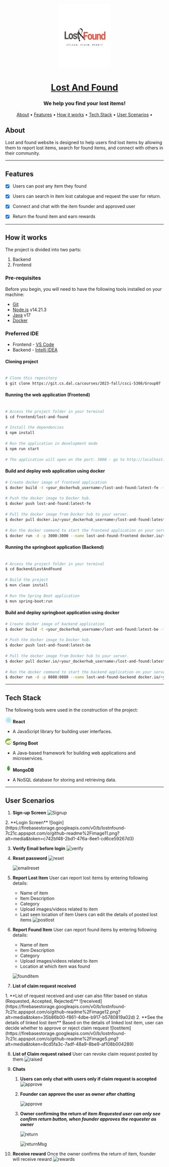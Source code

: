 <h1 align="center" width="100%" style="text-align: center;">
    <a href="http://172.17.0.80:3000/"><img alt="project" height=200px width="33%" title="#About" src="./frontend/lost-and-found/src/Assets/Images/lostandfound.png" /></a>
</h1>

<h1 align="center" width="100%" style="text-align: center; color:green;">
  <a href="http://172.17.0.80:3000/"> Lost And Found </a>
</h1>

<h3 align="center" width="100%" style="text-align: center;">We help you find your lost items!</h3>


<p align="center" width="100%" style="text-align: center;">
 <a href="#about">About</a> •
 <a href="#features">Features</a> •
 <a href="#how-it-works">How it works</a> • 
 <a href="#tech-stack">Tech Stack</a> •  
 <a href="#user-scenarios">User Scenarios</a> •  
 </p>

## About

Lost and found website is designed to help users find lost items by allowing them to report lost items, search for found items, and connect with others in their community.

---

## Features

- [x] Users can post any item they found
- [x] Users can search in item lost catalogue and request the user for return.
- [x] Connect and chat with the item founder and approved user
- [x] Return the found item and earn rewards


---

## How it works

The project is divided into two parts:

1. Backend 
2. Frontend 



### Pre-requisites

Before you begin, you will need to have the following tools installed on your machine:

- [Git](https://git-scm.com)
- [Node.js](https://nodejs.org/en/) v14.21.3
- [Java](https://www.oracle.com/java/technologies/downloads/) v17
- [Docker](https://www.docker.com/products/docker-desktop/)

### Preferred IDE
- Frontend - [VS Code](https://code.visualstudio.com/download)
- Backend - [Intellj IDEA](https://www.jetbrains.com/edu-products/download/other-IIE.html)


#### Cloning project

```bash

# Clone this repository
$ git clone https://git.cs.dal.ca/courses/2023-fall/csci-5308/Group07

```

#### Running the web application (Frontend)

```bash

# Access the project folder in your terminal
$ cd frontend/lost-and-found

# Install the dependencies
$ npm install

# Run the application in development mode
$ npm run start

# The application will open on the port: 3000 - go to http://localhost:3000
```

#### Build and deploy web application using docker

```bash
# Create docker image of frontend application
$ docker build -t <your_dockerhub_username>/lost-and-found:latest-fe -f ./frontend/LostAndFound/Dockerfile ./frontend/LostAndFound    

# Push the docker image to Docker hub.
$ docker push lost-and-found:latest-fe

# Pull the docker image from Docker hub to your server.
$ docker pull docker.io/<your_dockerhub_username>/lost-and-found:latest-fe

# Run the docker command to start the frontend application on your server.
$ docker run -d -p 3000:3000 --name lost-and-found-frontend docker.io/<your_dockerhub_username>/lost-and-found:latest-fe

```

#### Running the springboot application (Backend)

```bash    

# Access the project folder in your terminal
$ cd Backend/LostAndFound  

# Build the project    
$ mvn clean install     
    
# Run the Spring Boot application 
$ mvn spring-boot:run    
```

#### Build and deploy springboot application using docker

```bash
# Create docker image of backend application
$ docker build -t <your_dockerhub_username>/lost-and-found:latest-be -f ./Backend/LostAndFound/Dockerfile ./Backend/LostAndFound    

# Push the docker image to Docker hub.
$ docker push lost-and-found:latest-be

# Pull the docker image from Docker hub to your server.
$ docker pull docker.io/<your_dockerhub_username>/lost-and-found:latest-be

# Run the docker command to start the backend application on your server.
$ docker run -d -p 8080:8080 --name lost-and-found-backend docker.io/<your_dockerhub_username>/lost-and-found:latest-be

  ```


---


## Tech Stack

The following tools were used in the construction of the project:

<img src="https://raw.githubusercontent.com/devicons/devicon/master/icons/react/react-original.svg" alt="React" height="20"> **React**
- A JavaScript library for building user interfaces.

<img src="https://raw.githubusercontent.com/devicons/devicon/master/icons/spring/spring-original.svg" alt="Spring Boot" height="20"> **Spring Boot**
- A Java-based framework for building web applications and microservices.

<img src="https://raw.githubusercontent.com/devicons/devicon/master/icons/mongodb/mongodb-original.svg" alt="MongoDB" height="20"> **MongoDB**
- A NoSQL database for storing and retrieving data.


---

## User Scenarios

1. **Sign-up Screen**
  ![Signup](https://firebasestorage.googleapis.com/v0/b/lostnfound-7c21c.appspot.com/o/github-readme%2Fimage19.png?alt=media&token=3fa8d262-9194-456b-892c-012b64ff603e)
  <span>
  <span>
2. **Login Screen**
  ![login](https://firebasestorage.googleapis.com/v0/b/lostnfound-7c21c.appspot.com/o/github-readme%2Fimage11.png?alt=media&token=c742bf48-2bd1-476a-8ee1-cd6ce59267d3)
  <span>
  <span>

3. **Verify Email before login**
   ![verify](https://firebasestorage.googleapis.com/v0/b/lostnfound-7c21c.appspot.com/o/github-readme%2Fimage11.png?alt=media&token=c742bf48-2bd1-476a-8ee1-cd6ce59267d3)
  <span>
  <span>

4. **Reset password**
   ![reset](https://firebasestorage.googleapis.com/v0/b/lostnfound-7c21c.appspot.com/o/github-readme%2Fimage16.png?alt=media&token=a7e2b74d-d64e-4eb4-b361-569dce7e1ea5)
   
   ![emailreset](https://firebasestorage.googleapis.com/v0/b/lostnfound-7c21c.appspot.com/o/github-readme%2Fimage13.png?alt=media&token=abba4ca5-5e71-4433-b239-8cd8a756eb66)
   <span>
   <span>
5. **Report Lost Item**
   <span>
  User can report lost items by entering following details:
   - Name of item
   - Item Description
   - Category
   - Upload images/videos related to item
   - Last seen location of item
  Users can edit the details of posted lost items
   ![postlost](https://firebasestorage.googleapis.com/v0/b/lostnfound-7c21c.appspot.com/o/github-readme%2Fimage6.png?alt=media&token=dfc6a691-fdf5-442a-9bf7-f9dab501d6a7)
   <span>
   <span>
6. **Report Found Item**
   <span>
   User can report found items by entering following details:
   - Name of item
   - Item Description
   - Category
   - Upload images/videos related to item
   - Location at which item was found
  
   ![founditem](https://firebasestorage.googleapis.com/v0/b/lostnfound-7c21c.appspot.com/o/github-readme%2Fimage9.png?alt=media&token=a0ce72a9-90f9-4778-ab44-2717c94cbaaa)
   <span>
   <span>

7.   **List of claim request received**
   <span>
    1.  **List of request received and user can also filter based on status (Requested, Accepted, Rejected)**
        ![received](https://firebasestorage.googleapis.com/v0/b/lostnfound-7c21c.appspot.com/o/github-readme%2Fimage12.png?alt=media&token=35b86b00-f861-4dbe-b917-b5780819a02d)
    2.  **See the details of linked lost item**
        <span>
        Based on the details of linked lost item, user can decide whether to approve or reject claim request
      ![lostitem](https://firebasestorage.googleapis.com/v0/b/lostnfound-7c21c.appspot.com/o/github-readme%2Fimage5.png?alt=media&token=8cd5fa3c-7adf-48a9-8be9-af108b004289)
    <span>
   <span>

8.  **List of Claim request raised**
      <span>
      User can revoke claim request posted by them
    ![raised](https://firebasestorage.googleapis.com/v0/b/lostnfound-7c21c.appspot.com/o/github-readme%2Fimage1.png?alt=media&token=6adcfaca-74e6-48e5-b037-3a6195294069)
    <span>
   <span>

9.  **Chats**
      <span>
    1.  **Users can only chat with users only if claim request is accepted**
        ![approve](https://firebasestorage.googleapis.com/v0/b/lostnfound-7c21c.appspot.com/o/github-readme%2Fimage10.png?alt=media&token=912b8c0b-29a3-4b2c-84d7-b0553b28255d)
    2.  **Founder can approve the user as owner after chatting**
         
         ![approve](https://firebasestorage.googleapis.com/v0/b/lostnfound-7c21c.appspot.com/o/github-readme%2Fimage14.png?alt=media&token=8753b2ed-167f-441a-837d-42ae94fbbaae)
    3.  **Owner confirming the return of item**
         ***Requested user can only see confirm return button, when founder approves the requester as owner***
         
         ![return](https://firebasestorage.googleapis.com/v0/b/lostnfound-7c21c.appspot.com/o/github-readme%2Fimage15.png?alt=media&token=1038d1e1-6736-49f3-8c2f-2db889e53576)

         ![returnMsg](https://firebasestorage.googleapis.com/v0/b/lostnfound-7c21c.appspot.com/o/github-readme%2Fimage2.png?alt=media&token=1e089beb-bc82-48ab-8ce7-c7050e9cfd2e)
    <span>
   <span>

10.  **Receive reward**
    <span>
    Once the owner confirms the return of item, founder will receive reward
    ![rewards](https://firebasestorage.googleapis.com/v0/b/lostnfound-7c21c.appspot.com/o/github-readme%2Fimage7.png?alt=media&token=530e7679-af20-42fc-aa96-33b4d4343837)
    <span>
   <span>
